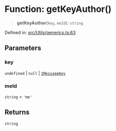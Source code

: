 # Function: getKeyAuthor()

> **getKeyAuthor**(`key`, `meId`): `string`

Defined in: [src/Utils/generics.ts:63](https://github.com/Fokusdotid/bail/blob/fcd0cec6f26de1fb545eb2e03fa5c63fbad99d3d/src/Utils/generics.ts#L63)

## Parameters

### key

`undefined` | `null` | [`IMessageKey`](../namespaces/proto/interfaces/IMessageKey.md)

### meId

`string` = `'me'`

## Returns

`string`
